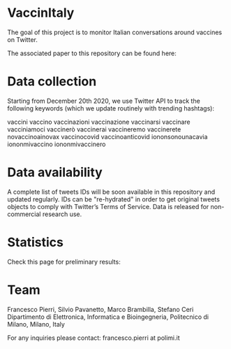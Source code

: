 # VaccinItaly
The goal of this project is to monitor Italian conversations around vaccines on Twitter.

The associated paper to this repository can be found here: 

# Data collection
Starting from December 20th 2020, we use Twitter API to track the following keywords (which we update routinely with trending hashtags):

vaccini
vaccino
vaccinazioni
vaccinazione
vaccinarsi
vaccinare
vacciniamoci
vaccinerò
vaccinerai
vaccineremo
vaccinerete
novaccinoainovax
vaccinocovid
vaccinoanticovid
iononsonounacavia
iononmivaccino
iononmivaccinero

# Data availability
A complete list of tweets IDs will be soon available in this repository and updated regularly. IDs can be "re-hydrated" in order to get original tweets objects to comply with Twitter’s Terms of Service. Data is released for non-commercial research use.

# Statistics
Check this page for preliminary results: 

# Team
Francesco Pierri, Silvio Pavanetto, Marco Brambilla, Stefano Ceri
Dipartimento di Elettronica, Informatica e Bioingegneria, Politecnico di Milano, Milano, Italy

For any inquiries please contact: francesco.pierri at polimi.it
